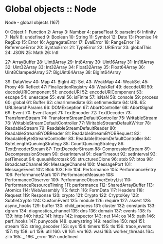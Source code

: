# Global objects :: Node

Node - global objects (167)

0: Object
1: Function
2: Array
3: Number
4: parseFloat
5: parseInt
6: Infinity
7: NaN
8: undefined
9: Boolean
10: String
11: Symbol
12: Date
13: Promise
14: RegExp
15: Error
16: AggregateError
17: EvalError
18: RangeError
19: ReferenceError
20: SyntaxError
21: TypeError
22: URIError
23: globalThis
24: JSON
25: Math
26: Intl

27: ArrayBuffer
28: Uint8Array
29: Int8Array
30: Uint16Array
31: Int16Array
32: Uint32Array
33: Int32Array
34: Float32Array
35: Float64Array
36: Uint8ClampedArray
37: BigUint64Array
38: BigInt64Array

39: DataView
40: Map
41: BigInt
42: Set
43: WeakMap
44: WeakSet
45: Proxy
46: Reflect
47: FinalizationRegistry
48: WeakRef
49: decodeURI
50: decodeURIComponent
51: encodeURI
52: encodeURIComponent
53: escape
54: unescape
55: eval
56: isFinite
57: isNaN
58: console
59: process
60: global
61: Buffer
62: clearImmediate
63: setImmediate
64: URL
65: URLSearchParams
66: DOMException
67: AbortController
68: AbortSignal
69: Event
70: EventTarget
71: TextEncoder
72: TextDecoder
73: TransformStream
74: TransformStreamDefaultController
75: WritableStream
76: WritableStreamDefaultController
77: WritableStreamDefaultWriter
78: ReadableStream
79: ReadableStreamDefaultReader
80: ReadableStreamBYOBReader
81: ReadableStreamBYOBRequest
82: ReadableByteStreamController
83: ReadableStreamDefaultController
84: ByteLengthQueuingStrategy
85: CountQueuingStrategy
86: TextEncoderStream
87: TextDecoderStream
88: CompressionStream
89: DecompressionStream
90: clearInterval
91: clearTimeout
92: setInterval
93: setTimeout
94: queueMicrotask
95: structuredClone
96: atob
97: btoa
98: BroadcastChannel
99: MessageChannel
100: MessagePort
101: MessageEvent
102: Blob
103: File
104: Performance
105: PerformanceEntry
106: PerformanceMark
107: PerformanceMeasure
108: PerformanceObserver
109: PerformanceObserverEntryList
110: PerformanceResourceTiming
111: performance
112: SharedArrayBuffer
113: Atomics
114: WebAssembly
115: fetch
116: FormData
117: Headers
118: Request
119: Response
120: crypto
121: Crypto
122: CryptoKey
123: SubtleCrypto
124: CustomEvent
125: module
126: require
127: assert
128: async_hooks
129: buffer
130: child_process
131: cluster
132: constants
133: dgram
134: diagnostics_channel
135: dns
136: domain
137: events
138: fs
139: http
140: http2
141: https
142: inspector
143: net
144: os
145: path
146: perf_hooks
147: punycode
148: querystring
149: readline
150: repl
151: stream
152: string_decoder
153: sys
154: timers
155: tls
156: trace_events
157: tty
158: url
159: util
160: v8
161: vm
162: wasi
163: worker_threads
164: zlib
165: _
166: _error
167: undefined
